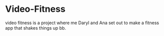 # Video-Fitness
video fitness is a project where me Daryl and Ana set out to make a fitness app that shakes things up bb.
